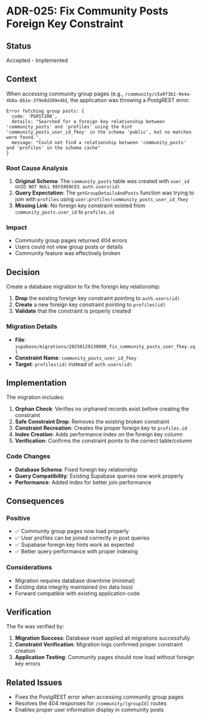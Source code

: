 # ADR-025: Fix Community Posts Foreign Key Constraint

## Status
Accepted - Implemented

## Context
When accessing community group pages (e.g., `/community/c5a9f3b1-9e4a-4b0a-8b1e-3f9e8d389e4b`), the application was throwing a PostgREST error:

```
Error fetching group posts: {
  code: 'PGRST200',
  details: "Searched for a foreign key relationship between 'community_posts' and 'profiles' using the hint 'community_posts_user_id_fkey' in the schema 'public', but no matches were found.",
  message: "Could not find a relationship between 'community_posts' and 'profiles' in the schema cache"
}
```

### Root Cause Analysis
1. **Original Schema**: The `community_posts` table was created with `user_id UUID NOT NULL REFERENCES auth.users(id)`
2. **Query Expectation**: The `getGroupDetailsAndPosts` function was trying to join with `profiles` using `user:profiles!community_posts_user_id_fkey`
3. **Missing Link**: No foreign key constraint existed from `community_posts.user_id` to `profiles.id`

### Impact
- Community group pages returned 404 errors
- Users could not view group posts or details
- Community feature was effectively broken

## Decision
Create a database migration to fix the foreign key relationship:

1. **Drop** the existing foreign key constraint pointing to `auth.users(id)`
2. **Create** a new foreign key constraint pointing to `profiles(id)`
3. **Validate** that the constraint is properly created

### Migration Details
- **File**: `supabase/migrations/20250129130000_fix_community_posts_user_fkey.sql`
- **Constraint Name**: `community_posts_user_id_fkey`
- **Target**: `profiles(id)` instead of `auth.users(id)`

## Implementation
The migration includes:

1. **Orphan Check**: Verifies no orphaned records exist before creating the constraint
2. **Safe Constraint Drop**: Removes the existing broken constraint
3. **Constraint Recreation**: Creates the proper foreign key to `profiles.id`
4. **Index Creation**: Adds performance index on the foreign key column
5. **Verification**: Confirms the constraint points to the correct table/column

### Code Changes
- **Database Schema**: Fixed foreign key relationship
- **Query Compatibility**: Existing Supabase queries now work properly
- **Performance**: Added index for better join performance

## Consequences

### Positive
- ✅ Community group pages now load properly
- ✅ User profiles can be joined correctly in post queries
- ✅ Supabase foreign key hints work as expected
- ✅ Better query performance with proper indexing

### Considerations
- Migration requires database downtime (minimal)
- Existing data integrity maintained (no data loss)
- Forward compatible with existing application code

## Verification
The fix was verified by:

1. **Migration Success**: Database reset applied all migrations successfully
2. **Constraint Verification**: Migration logs confirmed proper constraint creation
3. **Application Testing**: Community pages should now load without foreign key errors

## Related Issues
- Fixes the PostgREST error when accessing community group pages
- Resolves the 404 responses for `/community/[groupId]` routes
- Enables proper user information display in community posts 